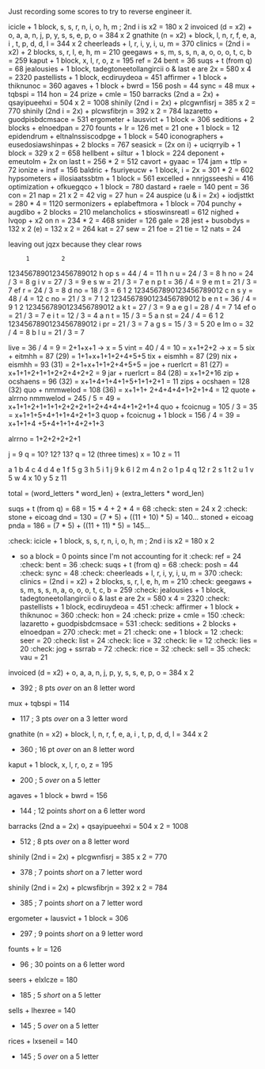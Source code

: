 Just recording some scores to try to reverse engineer it.

icicle + 1 block, s, s, r, n, i, o, h, m ; 2nd i is x2 = 180 x 2
invoiced (d = x2) + o, a, a, n, j, p, y, s, s, e, p, o = 384 x 2
gnathite (n = x2) + block, l, n, r, f, e, a, i , t, p, d, d, l = 344 x 2
cheerleads + l, r, i, y, i, u, m = 370
clinics = (2nd i = x2) + 2 blocks, s, r, l, e, h, m = 210
geegaws + s, m, s, s, n, a, o, o, o, t, c, b = 259
kaput + 1 block, x, l, r, o, z = 195
ref = 24
bent = 36
suqs + t (from q) = 68
jealousies + 1 block, tadegtoneetollangircii o & last e are 2x = 580 x 4 = 2320
pastellists + 1 block, ecdiruydeoa = 451
affirmer + 1 block + thiknunoc = 360
agaves + 1 block + bwrd = 156
posh = 44
sync = 48
mux + tqbspi = 114
hon = 24
prize + cmle = 150
barracks (2nd a = 2x) + qsayipueehxi = 504 x 2 = 1008
shinily (2nd i = 2x) + plcgwnfisrj = 385 x 2 = 770
shinily (2nd i = 2x) + plcwsfibrjn = 392 x 2 = 784
lazaretto + guodpisbdcmsace = 531
ergometer + lausvict + 1 block = 306
seditions + 2 blocks + elnoedpan = 270
founts + lr = 126
met = 21
one + 1 block = 12
epidendrum + eltnalnssiscodpge + 1 block = 540
iconographers + eusedosiawshinpas + 2 blocks = 767
seasick = (2x on i) + uciqrryib + 1 block = 329 x 2 = 658
hellbent + siltur + 1 block = 224
deponent + emeutolm + 2x on last t = 256 * 2 = 512
cavort + gyaac = 174
jam + ttlp = 72
ionize + insf = 156
baldric + fsuriyeucw + 1 block, i = 2x = 301 * 2 = 602
hypsometers + illosiaatssbtm + 1 block = 561
excelled + nnrjgsseeshi = 416
optimization + ofkuegqco + 1 block = 780
dastard + raele = 140
pent = 36
con = 21
nap = 21 x 2 = 42
vig = 27
hun = 24
auspice (u & i = 2x) + iodjsttkt = 280 * 4 = 1120
sermonizers + eplabeftmora + 1 block = 704
punchy + augdibo + 2 blocks = 210
melancholics + stioswinsreatl = 612
nighed + lvqop + x2 on n = 234 * 2 = 468
snider = 126
gale = 28
jest + busobdys = 132 x 2 (e) = 132 x 2 = 264
kat = 27
sew = 21
foe = 21
tie = 12
nats = 24


leaving out jqzx because they clear rows

         1         2
1234567890123456789012
       h     op s      = 44 / 4 = 11
       h    n     u    = 24 / 3 = 8
       h    no         = 24 / 3 = 8
      g i          v   = 27 / 3 = 9
    e           s   w  = 21 / 3 = 7
    e       n p  t     = 36 / 4 = 9
    e      m     t     = 21 / 3 = 7
    ef         r       = 24 / 3 = 8
   d        no         = 18 / 3 = 6
         1         2
1234567890123456789012
  c         n   s    y = 48 / 4 = 12
  c         no         = 21 / 3 = 7
         1         2
1234567890123456789012
 b  e       n    t     = 36 / 4 = 9
         1         2
1234567890123456789012
a        k       t     = 27 / 3 = 9
a   e g   l            = 28 / 4 = 7    14
    ef       o         = 21 / 3 = 7
    e   i        t     = 12 / 3 = 4
a           n    t     = 15 / 3 = 5
a           n   st     = 24 / 4 = 6
         1         2
1234567890123456789012
        i     pr       = 21 / 3 = 7
a     g         s      = 15 / 3 = 5    20
    e     lm o         = 32 / 4 = 8
 b        l       u    = 21 / 3 = 7

live = 36 / 4 = 9 = 2+1+x+1 -> x = 5
vint = 40 / 4 = 10 = x+1+2+2 -> x = 5
six + eitmhh = 87 (29) = 1+1+x+1+1+2+4+5+5
tix + eismhh = 87 (29)
nix + eismhh = 93 (31) = 2+1+x+1+1+2+4+5+5 = 
joe + ruerlcrt = 81 (27) = x+1+1+2+1+1+2+2+4+2+2 = 9
jar + ruerlcrt = 84 (28) = x+1+2+16
zip + ocshaens = 96 (32) = x+1+4+1+4+1+5+1+1+2+1 = 11
zips + ocshaen = 128 (32)
quo +          nmmwelod = 108 (36) = x+1+1+  2+4+4+4+1+2+1+4 = 12
quote + alrrno nmmwelod = 245 / 5 = 49 = x+1+1+2+1+1+1+2+2+2+1+2+4+4+4+1+2+1+4
quo +          fcoicnug = 105 / 3 = 35 = x+1+1+5+4+1+1+4+2+1+3
quop + fcoicnug + 1 block = 156 / 4 = 39 = x+1+1+4 +5+4+1+1+4+2+1+3

alrrno = 1+2+2+2+2+1

j = 9
q = 10? 12? 13?
q = 12 (three times)
x = 10
z = 11 


a 1
b 4
c 4
d 4
e 1
f 5
g 3
h 5
i 1
j 9
k 6
l 2
m 4
n 2
o 1
p 4
q 12
r 2
s 1
t 2
u 1
v 5
w 4
x 10
y 5
z 11

  
total = (word_letters * word_len) + (extra_letters * word_len)

suqs + t (from q) = 68 = 15 * 4 + 2 * 4 = 68 :check:
sten = 24 x 2 :check:
stone  + eicoag dnd  = 130 = (7 * 5) + ((11 + 10) * 5) = 140...
stoned + eicoag pnda = 186 = (7 * 5) + ((11 + 11) * 5) = 145...
      

:check: icicle + 1 block, s, s, r, n, i, o, h, m ; 2nd i is x2 = 180 x 2
  - so a block = 0 points since I'm not accounting for it
:check: ref = 24
:check: bent = 36
:check: suqs + t (from q) = 68
:check: posh = 44
:check: sync = 48
:check: cheerleads + l, r, i, y, i, u, m = 370
:check: clinics = (2nd i = x2) + 2 blocks, s, r, l, e, h, m = 210
:check: geegaws + s, m, s, s, n, a, o, o, o, t, c, b = 259
:check: jealousies + 1 block, tadegtoneetollangircii o & last e are 2x = 580 x 4 = 2320
:check: pastellists + 1 block, ecdiruydeoa = 451
:check: affirmer + 1 block + thiknunoc = 360
:check: hon = 24
:check: prize + cmle = 150
:check: lazaretto + guodpisbdcmsace = 531
:check: seditions + 2 blocks + elnoedpan = 270
:check: met = 21
:check: one + 1 block = 12
:check: seer = 20
:check: list = 24
:check: lice = 32
:check: lie = 12
:check: lies = 20
:check: jog + ssrrab = 72
:check: rice = 32
:check: sell = 35
:check: vau = 21

invoiced (d = x2) + o, a, a, n, j, p, y, s, s, e, p, o = 384 x 2
  - 392 ; 8 pts *over* on an 8 letter word

mux + tqbspi = 114
  - 117 ; 3 pts *over* on a 3 letter word

gnathite (n = x2) + block, l, n, r, f, e, a, i , t, p, d, d, l = 344 x 2
  - 360 ; 16 pt *over* on an 8 letter word

kaput + 1 block, x, l, r, o, z = 195
  - 200 ; 5 *over* on a 5 letter

agaves + 1 block + bwrd = 156
  - 144 ; 12 points *short* on a 6 letter word

barracks (2nd a = 2x) + qsayipueehxi = 504 x 2 = 1008
  - 512 ; 8 pts *over* on a 8 letter word

shinily (2nd i = 2x) + plcgwnfisrj = 385 x 2 = 770
  - 378 ; 7 points *short* on a 7 letter word

shinily (2nd i = 2x) + plcwsfibrjn = 392 x 2 = 784
  - 385 ; 7 points *short* on a 7 letter word

ergometer + lausvict + 1 block = 306
  - 297 ; 9 points *short* on a 9 letter word

founts + lr = 126
  - 96 ; 30 points on a 6 letter word

seers + elxlcze = 180
  - 185 ; 5 *short* on a 5 letter

sells + lhexree = 140
  - 145 ; 5 *over* on a 5 letter

rices + lxseneil = 140
  - 145 ; 5 *over* on a 5 letter
